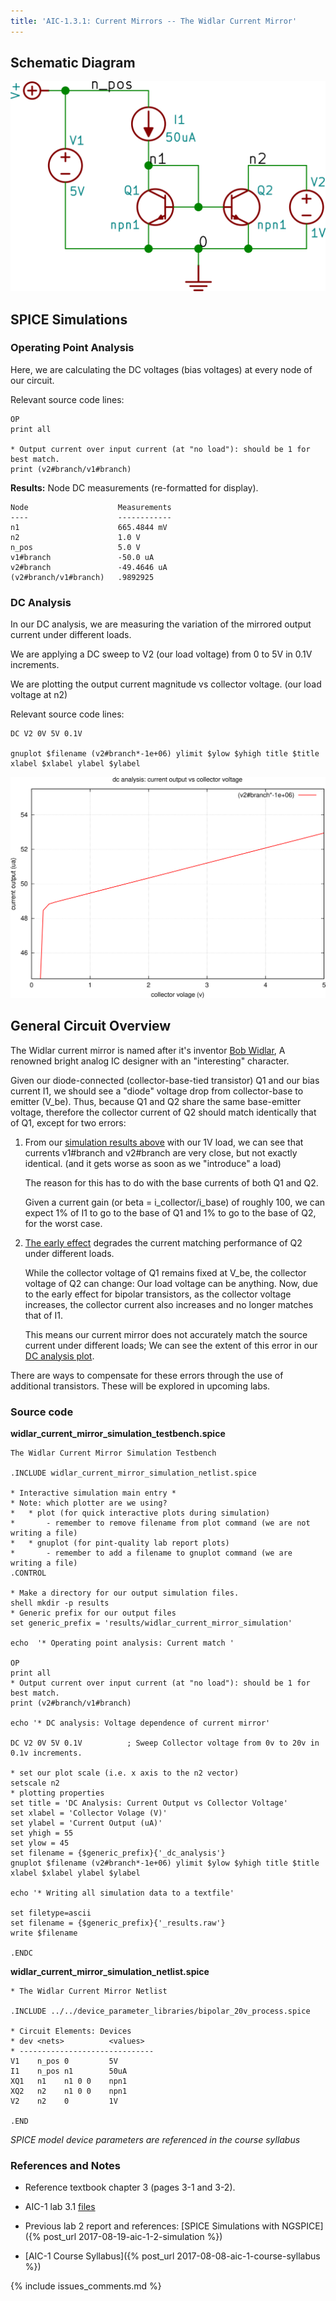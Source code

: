```yaml
---
title: 'AIC-1.3.1: Current Mirrors -- The Widlar Current Mirror' 
---
```



## Schematic Diagram

![Widlar Current Mirror Schematic](/linked_files/2017-09-09-aic-1-3-1-widlar-current-mirror_1.svg)

## SPICE Simulations 

### Operating Point Analysis <a name="operating-point-analysis-section">

Here, we are calculating the DC voltages (bias voltages) at every node of our
circuit.

Relevant source code lines:

~~~
OP                      
print all               

* Output current over input current (at "no load"): should be 1 for best match.
print (v2#branch/v1#branch)         
~~~

**Results:** Node DC measurements (re-formatted for display). 

~~~
Node                    Measurements
----                    ------------
n1                      665.4844 mV
n2                      1.0 V
n_pos                   5.0 V
v1#branch               -50.0 uA
v2#branch               -49.4646 uA
(v2#branch/v1#branch)   .9892925
~~~

### DC Analysis <a name="dc-analysis-section">

In our DC analysis, we are measuring the variation of the mirrored output current 
under different loads.

We are applying a DC sweep to V2 (our load voltage) from 0 to 5V in 0.1V 
increments. 

We are plotting the output current magnitude vs collector voltage. 
(our load voltage at n2)

Relevant source code lines:

~~~
DC V2 0V 5V 0.1V

gnuplot $filename (v2#branch*-1e+06) ylimit $ylow $yhigh title $title xlabel $xlabel ylabel $ylabel 
~~~

![Widlar Current Mirror Simulation DC](/linked_files/2017-09-09-aic-1-3-1-widlar-current-mirror_2.svg)

## General Circuit Overview

The Widlar current mirror is named after it's inventor [Bob Widlar](https://en.wikipedia.org/wiki/Bob_Widlar),
A renowned bright analog IC designer with an "interesting" character.

Given our diode-connected (collector-base-tied transistor) Q1 and our bias
current I1, we should see a "diode" voltage drop from collector-base to emitter
(V_be). Thus, because Q1 and Q2 share the same base-emitter voltage, therefore
the collector current of Q2 should match identically that of Q1, except for two
errors:

1. From our [simulation results above](#operating-point-analysis-section) with
    our 1V load, we can see that currents v1\#branch and v2\#branch are very
    close, but not exactly identical. (and it gets worse as soon as we
    "introduce" a load) 
    
    The reason for this has to do with the base currents of both Q1 and Q2.

    Given a current gain (or beta = i_collector/i_base) of roughly 100, we can
    expect 1% of I1 to go to the base of Q1 and 1% to go to the base of Q2, for
    the worst case.

2. [The early effect](https://en.wikipedia.org/wiki/Early_effect) degrades the
    current matching performance of Q2 under different loads.

    While the collector voltage of Q1 remains fixed at V_be, the collector
    voltage of Q2 can change: Our load voltage can be anything. Now, due to
    the early effect for bipolar transistors, as the collector voltage
    increases, the collector current also increases and no longer matches that
    of I1. 
    
    This means our current mirror does not accurately match the source 
    current under different loads; We can see the extent of this error in our
    [DC analysis plot](#dc-analysis-section).

There are ways to compensate for these errors through the use of additional
transistors. These will be explored in upcoming labs.

### Source code

**widlar\_current\_mirror\_simulation\_testbench.spice**

~~~
The Widlar Current Mirror Simulation Testbench 

.INCLUDE widlar_current_mirror_simulation_netlist.spice

* Interactive simulation main entry *
* Note: which plotter are we using? 
*   * plot (for quick interactive plots during simulation)
*       - remember to remove filename from plot command (we are not writing a file) 
*   * gnuplot (for pint-quality lab report plots)
*       - remember to add a filename to gnuplot command (we are writing a file)
.CONTROL

* Make a directory for our output simulation files.
shell mkdir -p results 
* Generic prefix for our output files
set generic_prefix = 'results/widlar_current_mirror_simulation'

echo  '* Operating point analysis: Current match '

OP                      
print all               
* Output current over input current (at "no load"): should be 1 for best match.
print (v2#branch/v1#branch)         

echo '* DC analysis: Voltage dependence of current mirror'

DC V2 0V 5V 0.1V          ; Sweep Collector voltage from 0v to 20v in 0.1v increments.

* set our plot scale (i.e. x axis to the n2 vector)
setscale n2 
* plotting properties
set title = 'DC Analysis: Current Output vs Collector Voltage' 
set xlabel = 'Collector Volage (V)'
set ylabel = 'Current Output (uA)'
set yhigh = 55
set ylow = 45
set filename = {$generic_prefix}{'_dc_analysis'}
gnuplot $filename (v2#branch*-1e+06) ylimit $ylow $yhigh title $title xlabel $xlabel ylabel $ylabel 

echo '* Writing all simulation data to a textfile'

set filetype=ascii
set filename = {$generic_prefix}{'_results.raw'}
write $filename

.ENDC
~~~

**widlar\_current\_mirror\_simulation\_netlist.spice**

~~~
* The Widlar Current Mirror Netlist

.INCLUDE ../../device_parameter_libraries/bipolar_20v_process.spice

* Circuit Elements: Devices
* dev <nets>          <values>
* ------------------------------
V1    n_pos 0         5V		
I1    n_pos n1        50uA		
XQ1   n1    n1 0 0    npn1		
XQ2   n2    n1 0 0    npn1		
V2    n2    0         1V		

.END
~~~

_SPICE model device parameters are referenced in the course syllabus_ 

### References and Notes

* Reference textbook chapter 3 (pages 3-1 and 3-2).

* AIC-1 lab 3.1 [files](https://github.com/camilotejeiro/aic_1_lab/tree/master/lab_assignments/3_current_mirrors/1_widlar_current_mirror)

* Previous lab 2 report and references: [SPICE Simulations with NGSPICE]({% post_url 2017-08-19-aic-1-2-simulation %})

* [AIC-1 Course Syllabus]({% post_url 2017-08-08-aic-1-course-syllabus %})

{% include issues_comments.md %}
